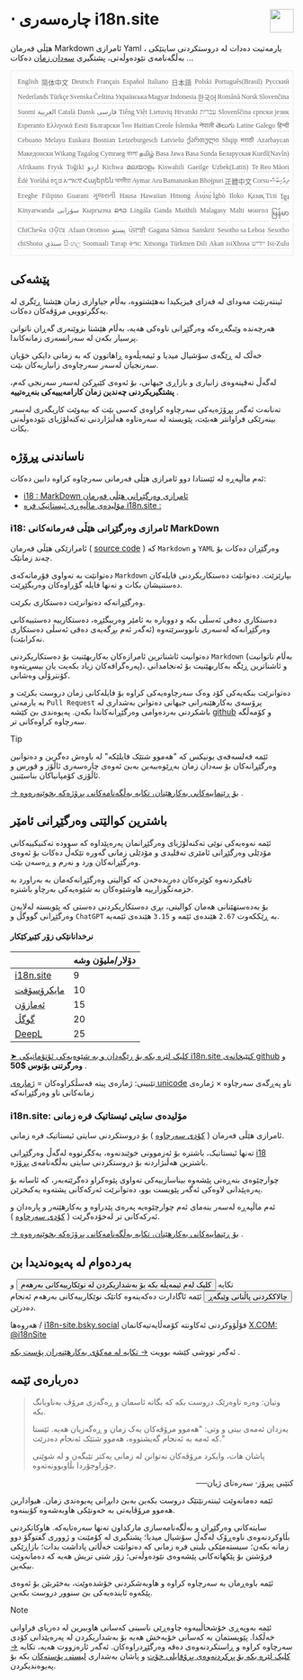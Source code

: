 <h1 style="display:flex;justify-content:space-between" style=";text-align:right;direction:rtl">⋅ چارەسەری i18n.site<img src="//p.3ti.site/logo.svg" style="user-select:none;margin-top:-1px;width:42px"></h1>

هێڵی فەرمان Markdown ئامرازی Yaml ، یارمەتیت دەدات لە دروستکردنی سایتێکی بەڵگەنامەی نێودەوڵەتی، پشتگیری [سەدان زمان](/i18/LANG_CODE) دەکات ...

<pre class="langli" style="display:flex;flex-wrap:wrap;background:transparent;border:1px solid #eee;font-size:12px;box-shadow:0 0 3px inset #eee;padding:12px 5px 4px 12px;justify-content:space-between;"><style>pre.langli i{font-weight:300;font-family:s;margin-right:2px;margin-bottom:8px;font-style:normal;color:#666;border-bottom:1px dashed #ccc;}</style><i>English</i><i>简体中文</i><i>Deutsch</i><i>Français</i><i>Español</i><i>Italiano</i><i>日本語</i><i>Polski</i><i>Português(Brasil)</i><i>Русский</i><i>Nederlands</i><i>Türkçe</i><i>Svenska</i><i>Čeština</i><i>Українська</i><i>Magyar</i><i>Indonesia</i><i>한국어</i><i>Română</i><i>Norsk</i><i>Slovenčina</i><i>Suomi</i><i>العربية</i><i>Català</i><i>Dansk</i><i>فارسی</i><i>Tiếng Việt</i><i>Lietuvių</i><i>Hrvatski</i><i>עברית</i><i>Slovenščina</i><i>српски језик</i><i>Esperanto</i><i>Ελληνικά</i><i>Eesti</i><i>Български</i><i>ไทย</i><i>Haitian Creole</i><i>Íslenska</i><i>नेपाली</i><i>తెలుగు</i><i>Latine</i><i>Galego</i><i>हिन्दी</i><i>Cebuano</i><i>Melayu</i><i>Euskara</i><i>Bosnian</i><i>Letzeburgesch</i><i>Latviešu</i><i>ქართული</i><i>Shqip</i><i>मराठी</i><i>Azərbaycan</i><i>Македонски</i><i>Wikang Tagalog</i><i>Cymraeg</i><i>বাংলা</i><i>தமிழ்</i><i>Basa Jawa</i><i>Basa Sunda</i><i>Беларуская</i><i>Kurdî(Navîn)</i><i>Afrikaans</i><i>Frysk</i><i>Toğikī</i><i>اردو</i><i>Kichwa</i><i>മലയാളം</i><i>Kiswahili</i><i>Gaeilge</i><i>Uzbek(Latin)</i><i>Te Reo Māori</i><i>Èdè Yorùbá</i><i>ಕನ್ನಡ</i><i>አማርኛ</i><i>Հայերեն</i><i>অসমীয়া</i><i>Aymar Aru</i><i>Bamanankan</i><i>Bhojpuri</i><i>正體中文</i><i>Corsu</i><i>ދިވެހިބަސް</i><i>Eʋegbe</i><i>Filipino</i><i>Guarani</i><i>ગુજરાતી</i><i>Hausa</i><i>Hawaiian</i><i>Hmong</i><i>Ásụ̀sụ́ Ìgbò</i><i>Iloko</i><i>Қазақ Тілі</i><i>ខ្មែរ</i><i>Kinyarwanda</i><i>سۆرانی</i><i>Кыргызча</i><i>ລາວ</i><i>Lingála</i><i>Ganda</i><i>Maithili</i><i>Malagasy</i><i>Malti</i><i>монгол</i><i>မြန်မာ</i><i>ChiCheŵa</i><i>ଓଡ଼ିଆ</i><i>Afaan Oromoo</i><i>پښتو</i><i>ਪੰਜਾਬੀ</i><i>Gagana Sāmoa</i><i>Sanskrit</i><i>Sesotho sa Leboa</i><i>Sesotho</i><i>chiShona</i><i>سنڌي</i><i>සිංහල</i><i>Soomaali</i><i>Татар</i><i>ትግር</i><i>Xitsonga</i><i>Türkmen Dili</i><i>Akan</i><i>isiXhosa</i><i>ייִדיש</i><i>Isi-Zulu</i></pre>

## پێشەکی

ئینتەرنێت مەودای لە فەزای فیزیکیدا نەهێشتووە، بەڵام جیاوازی زمان هێشتا ڕێگری لە یەکگرتوویی مرۆڤەکان دەکات.

هەرچەندە وێبگەڕەکە وەرگێڕانی ناوەکی هەیە، بەڵام هێشتا بزوێنەری گەڕان ناتوانن پرسیار بکەن لە سەرانسەری زمانەکاندا.

خەڵک لە ڕێگەی سۆشیال میدیا و ئیمەیڵەوە ڕاهاتوون کە بە زمانی دایکی خۆیان سەرنجیان لەسەر سەرچاوەی زانیاریەکان بێت.

لەگەڵ تەقینەوەی زانیاری و بازاڕی جیهانی، بۆ ئەوەی کێبڕکێ لەسەر سەرنجی کەم، **پشتگیریکردنی چەندین زمان کارامەیییەکی بنەڕەتییە** .

تەنانەت ئەگەر پڕۆژەیەکی سەرچاوە کراوەی کەسی بێت کە بیەوێت کاریگەری لەسەر بینەرێکی فراوانتر هەبێت، پێویستە لە سەرەتاوە هەڵبژاردنی تەکنەلۆژیای نێودەوڵەتی بکات.

## <a rel=id href="#project" id="project"></a> ناساندنی پڕۆژە

ئەم ماڵپەڕە لە ئێستادا دوو ئامرازی هێڵی فەرمانی سەرچاوە کراوە دابین دەکات:

* [i18 : MarkDown ئامرازی وەرگێڕانی هێڵی فەرمان](/i18/feature)
* [مۆلیدەی ماڵپەڕی ئیستاتیک فرە i18n.site :](/i18n.site)

### <a rel=id href="#i18" id="i18"></a> i18: ئامرازی وەرگێڕانی هێڵی فەرمانەکانی MarkDown

ئامرازێکی هێڵی فەرمان ( [source code](https://github.com/i18n-site/rust/tree/main/i18) ) کە `Markdown` و `YAML` وەرگێڕان دەکات بۆ چەند زمانێک.

دەتوانێت بە تەواوی فۆرماتەکەی `Markdown` بپارێزێت. دەتوانێت دەستکاریکردنی فایلەکان دەستنیشان بکات و تەنها فایلە گۆڕاوەکان وەربگێڕێت.

وەرگێڕانەکە دەتوانرێت دەستکاری بکرێت.

دەستکاری دەقی ئەسڵی بکە و دووبارە بە ئامێر وەریبگێڕە، دەستکارییە دەستییەکانی وەرگێڕانەکە لەسەری نانووسرێتەوە (ئەگەر ئەم بڕگەیەی دەقی ئەسڵی دەستکاری نەکرابێت).

دەتوانیت ئاشناترین ئامرازەکان بەکاربهێنیت بۆ دەستکاریکردنی `Markdown` (بەڵام ناتوانیت پەرەگرافەکان زیاد بکەیت یان بیسڕیتەوە)، و ئاشناترین ڕێگە بەکاربهێنیت بۆ ئەنجامدانی کۆنترۆڵی وەشانی.

دەتوانرێت بنکەیەکی کۆد وەک سەرچاوەیەکی کراوە بۆ فایلەکانی زمان دروست بکرێت و بە یارمەتی `Pull Request` پرۆسەی بەکارهێنەرانی جیهانی دەتوانن بەشداری لە باشکردنی بەردەوامی وەرگێڕانەکاندا بکەن. پەیوەندی بێ کێشە [github](//github.com) و کۆمەڵگە سەرچاوە کراوەکانی تر.

> [!TIP]
> ئێمە فەلسەفەی یونیکس کە "هەموو شتێک فایلێکە" لە باوەش دەگرین و دەتوانین وەرگێڕانەکان بۆ سەدان زمان بەڕێوەببەین بەبێ ئەوەی چارەسەری ئاڵۆز و قورس و ئاڵۆزی کۆمپانیاکان بناسێنین.

[→ بۆ ڕێنماییەکانی بەکارهێنان، تکایە بەڵگەنامەکانی پڕۆژەکە بخوێنەرەوە](/i18) .

## باشترین کوالێتی وەرگێڕانی ئامێر

ئێمە نەوەیەکی نوێی تەکنەلۆژیای وەرگێڕانمان پەرەپێداوە کە سوودە تەکنیکییەکانی مۆدێلی وەرگێڕانی ئامێری تەقلیدی و مۆدێلی زمانی گەورە تێکەڵ دەکات بۆ ئەوەی وەرگێڕانەکان ورد و نەرم و ڕەسەن بێت.

تاقیکردنەوە کوێرەکان دەریدەخەن کە کوالیتی وەرگێڕانەکەمان بە بەراورد بە خزمەتگوزارییە هاوشێوەکان بە شێوەیەکی بەرچاو باشترە.

بۆ بەدەستهێنانی هەمان کوالیتی، بڕی دەستکاریکردنی دەستی کە پێویستە لەلایەن وەرگێڕانی گووگڵ و `ChatGPT` بە ڕێککەوت `2.67` هێندەی ئێمە و `3.15` هێندەی ئێمەیە.

#### <a rel=id href="#price" id="price"></a> نرخدانانێکی زۆر کێبڕکێکار

|                                                                                   | دۆلار/ملیۆن وشە |
| --------------------------------------------------------------------------------- | ------------- |
| [i18n.site](https://i18n.site)                                                    | 9             |
| [مایکرۆسۆفت](https://azure.microsoft.com/pricing/details/cognitive-services/translator) | 10            |
| [ئەمازۆن](https://aws.amazon.com/translate/pricing)                                | 15            |
| [گوگڵ](https://cloud.google.com/translate/pricing)                                | 20            |
| [DeepL](https://www.deepl.com/zh/pro#developer)                                  | 25            |

[➤ کلیک لێرە بکە بۆ ڕێگەدان و بە شێوەیەکی ئۆتۆماتیکی i18n.site کتێبخانەی github](https://github.com/login/oauth/authorize?client_id=Ov23liuGAmK0plc9FgB3&amp;scope=user:email,user:follow,public_repo) و **وەرگرتنی بۆنوس $50** .

تێبینی: ژمارەی پیتە فەسڵکراوەکان = [ژمارەی unicode](https://en.wikipedia.org/wiki/Unicode) ناو پەڕگەی سەرچاوە × ژمارەی زمانەکانی ناو وەرگێڕانەکە

### i18n.site: مۆلیدەی سایتی ئیستاتیک فرە زمانی

ئامرازی هێڵی فەرمان ( [کۆدی سەرچاوە](https://github.com/i18n-site/rust/tree/main/i18n-site) ) بۆ دروستکردنی سایتی ئیستاتیک فرە زمانی.

تەنها ئیستاتیک، باشترە بۆ ئەزموونی خوێندنەوە، یەکگرتووە لەگەڵ وەرگێڕانی [i18](#i18) باشترین هەڵبژاردنە بۆ دروستکردنی سایتی بەڵگەنامەی پڕۆژە.

چوارچێوەی بنەڕەتی پێشەوە بیناسازییەکی تەواوی پێوەکراو دەگرێتەبەر، کە ئاسانە بۆ پەرەپێدانی لاوەکی ئەگەر پێویست بوو، دەتوانرێت ئەرکەکانی پشتەوە یەکبخرێن.

ئەم ماڵپەڕە لەسەر بنەمای ئەم چوارچێوەیە پەرەی پێدراوە و بەکارهێنەر و پارەدان و ئەرکەکانی تر لەخۆدەگرێت ( [کۆدی سەرچاوە](/i18n.site/c/src) ).

[→ بۆ ڕێنماییەکانی بەکارهێنان، تکایە بەڵگەنامەکانی پڕۆژەکە بخوێنەرەوە](/i18n.site) .

## بەردەوام لە پەیوەندیدا بن

تکایە <button onclick="mailsub()">کلیک لەم ئیمەیڵە بکە بۆ بەشداریکردن لە نوێکارییەکانی بەرهەم</button> و <button onclick="webpush()">چالاککردنی پاڵنانی وێبگەڕ</button> ئێمە ئاگادارت دەکەینەوە کاتێک نوێکارییەکانی بەرهەم ئەنجام دەدرێن.

هەروەها / [i18n-site.bsky.social](https://bsky.app/profile/i18n-site.bsky.social) فۆڵۆوکردنی ئەکاونتە کۆمەڵایەتیەکانمان [X.COM: @i18nSite](https://x.com/i18nSite)

ئەگەر تووشی کێشە بوویت [→ تکایە لە مەکۆی بەکارهێنەران پۆست بکە](https://groups.google.com/u/1/g/i18n) .

## دەربارەی ئێمە

> وتیان: وەرە تاوەرێک دروست بکە کە بگاتە ئاسمان و ڕەگەزی مرۆڤ بەناوبانگ بکە.
>
> یەزدان ئەمەی بینی و وتی: "هەموو مرۆڤەکان یەک زمان و ڕەگەزیان هەیە. ئێستا کە ئەمە بە ئەنجام گەیشتووە، هەموو شتێک ئەنجام دەدرێت."
>
> پاشان هات، وایکرد مرۆڤەکان نەتوانن لە زمانی یەکتر تێبگەن و لە شوێنی جۆراوجۆردا بڵاوبوونەتەوە.

<p style="text-align:right" style=";text-align:right;direction:rtl">──کتێبی پیرۆز· سەرەتای ژیان</p>

ئێمە دەمانەوێت ئینتەرنێتێک دروست بکەین بەبێ دابڕانی پەیوەندی زمان.
هیوادارین هەموو مرۆڤایەتی بە خەونێکی هاوبەشەوە کۆببنەوە.

سایتەکانی وەرگێڕان و بەڵگەنامەسازی مارکداون تەنها سەرەتایەکە.
هاوکاتکردنی بڵاوکردنەوەی ناوەڕۆک لەگەڵ سۆشیال میدیا؛
پشتگیری لە کۆمێنت و ژووری گفتوگۆ دوو زمانە بکەن؛
سیستەمێکی بلیتی فرە زمانی کە دەتوانێت خەڵاتی پاداشت بدات؛
بازاڕێکی فرۆشتن بۆ پێکهاتەکانی پێشەوەی نێودەوڵەتی؛
زۆر شتی تریش هەیە کە دەمانەوێت بیکەین.

ئێمە باوەڕمان بە سەرچاوە کراوە و هاوبەشکردنی خۆشدەوێت،
بەخێربێن بۆ ئەوەی پێکەوە ئایندەیەکی بێ سنوور دروست بکەین.

> [!NOTE]
> ئێمە بەوپەڕی خۆشحاڵییەوە چاوەڕێی ناسینی کەسانی هاوبیرین لە دەریای فراوانی خەڵکدا.
> پێویستمان بە کەسانی خۆبەخش هەیە بۆ بەشداریکردن لە پەرەپێدانی کۆدی سەرچاوە کراوە و ڕاستکردنەوەی دەقە وەرگێڕدراوەکان.
> ئەگەر ئارەزووت هەیە، تکایە [→ کلیک لێرە بکە بۆ پڕکردنەوەی پڕۆفایلی خۆت](https://ggl.link/i18n) و پاشان بەشداری [لیستی پۆستەکان](https://groups.google.com/u/2/g/i18n-site) بکە بۆ پەیوەندیکردن.
